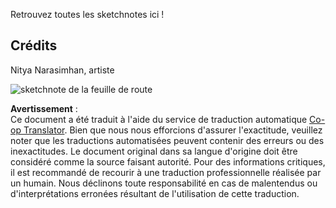 <!--
CO_OP_TRANSLATOR_METADATA:
{
  "original_hash": "3a848466cb63aff1a93411affb152c2a",
  "translation_date": "2025-08-24T12:50:26+00:00",
  "source_file": "sketchnotes/README.md",
  "language_code": "fr"
}
-->
Retrouvez toutes les sketchnotes ici !

## Crédits

Nitya Narasimhan, artiste

![sketchnote de la feuille de route](../../../sketchnotes/00-Roadmap.png)

**Avertissement** :  
Ce document a été traduit à l'aide du service de traduction automatique [Co-op Translator](https://github.com/Azure/co-op-translator). Bien que nous nous efforcions d'assurer l'exactitude, veuillez noter que les traductions automatisées peuvent contenir des erreurs ou des inexactitudes. Le document original dans sa langue d'origine doit être considéré comme la source faisant autorité. Pour des informations critiques, il est recommandé de recourir à une traduction professionnelle réalisée par un humain. Nous déclinons toute responsabilité en cas de malentendus ou d'interprétations erronées résultant de l'utilisation de cette traduction.